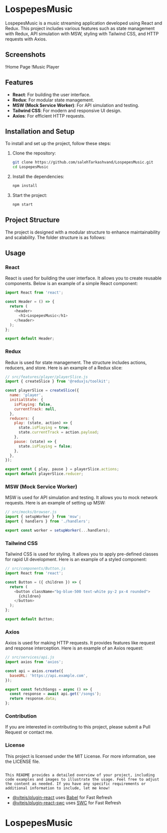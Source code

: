# LospepesMusic

LospepesMusic is a music streaming application developed using React and Redux. This project includes various features such as state management with Redux, API simulation with MSW, styling with Tailwind CSS, and HTTP requests with Axios.

## Screenshots

!Home Page
!Music Player

## Features

- **React**: For building the user interface.
- **Redux**: For modular state management.
- **MSW (Mock Service Worker)**: For API simulation and testing.
- **Tailwind CSS**: For modern and responsive UI design.
- **Axios**: For efficient HTTP requests.

## Installation and Setup

To install and set up the project, follow these steps:

1. Clone the repository:
    ```bash
    git clone https://github.com/salehTarkashvand/LospepesMusic.git
    cd LospepesMusic
    ```

2. Install the dependencies:
    ```bash
    npm install
    ```

3. Start the project:
    ```bash
    npm start
    ```

## Project Structure

The project is designed with a modular structure to enhance maintainability and scalability. The folder structure is as follows:

## Usage

### React

React is used for building the user interface. It allows you to create reusable components. Below is an example of a simple React component:

```javascript
import React from 'react';

const Header = () => {
  return (
    <header>
      <h1>LospepesMusic</h1>
    </header>
  );
};

export default Header;

```
### Redux
Redux is used for state management. The structure includes actions, reducers, and store. Here is an example of a Redux slice:
```javaScript
// src/features/player/playerSlice.js
import { createSlice } from '@reduxjs/toolkit';

const playerSlice = createSlice({
  name: 'player',
  initialState: {
    isPlaying: false,
    currentTrack: null,
  },
  reducers: {
    play: (state, action) => {
      state.isPlaying = true;
      state.currentTrack = action.payload;
    },
    pause: (state) => {
      state.isPlaying = false;
    },
  },
});

export const { play, pause } = playerSlice.actions;
export default playerSlice.reducer;
```
### MSW (Mock Service Worker)
MSW is used for API simulation and testing. It allows you to mock network requests. Here is an example of setting up MSW:

```javascript
// src/mocks/browser.js
import { setupWorker } from 'msw';
import { handlers } from './handlers';

export const worker = setupWorker(...handlers);
```
### Tailwind CSS
Tailwind CSS is used for styling. It allows you to apply pre-defined classes for rapid UI development. Here is an example of a styled component:

```javascript
// src/components/Button.js
import React from 'react';

const Button = ({ children }) => {
  return (
    <button className="bg-blue-500 text-white py-2 px-4 rounded">
      {children}
    </button>
  );
};

export default Button;


```
### Axios
Axios is used for making HTTP requests. It provides features like request and response interception. Here is an example of an Axios request:

```javascript
// src/services/api.js
import axios from 'axios';

const api = axios.create({
  baseURL: 'https://api.example.com',
});

export const fetchSongs = async () => {
  const response = await api.get('/songs');
  return response.data;
};

```
### Contribution
If you are interested in contributing to this project, please submit a Pull Request or contact me.

### License
This project is licensed under the MIT License. For more information, see the LICENSE file.
```

This README provides a detailed overview of your project, including code examples and images to illustrate the usage. Feel free to adjust the content as needed. If you have any specific requirements or additional information to include, let me know!
```





- [@vitejs/plugin-react](https://github.com/vitejs/vite-plugin-react/blob/main/packages/plugin-react/README.md) uses [Babel](https://babeljs.io/) for Fast Refresh
- [@vitejs/plugin-react-swc](https://github.com/vitejs/vite-plugin-react-swc) uses [SWC](https://swc.rs/) for Fast Refresh
# LospepesMusic
